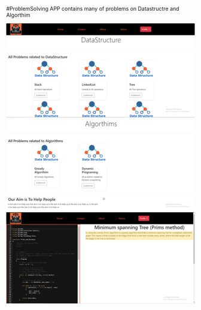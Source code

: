 #ProblemSolving  APP contains many of problems on Datastructre and Algorthim

<img src="1.PNG">

<img src="2.PNG">

<img src="3.PNG">
